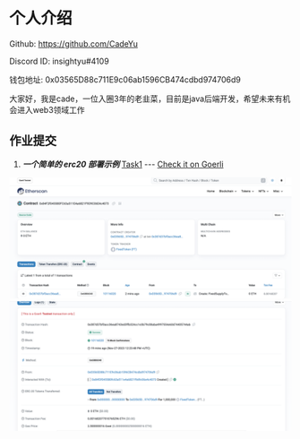 # 个人介绍

Github: https://github.com/CadeYu

Discord ID: insightyu#4109

钱包地址: 0x03565D88c711E9c06ab1596CB474cdbd974706d9

大家好，我是cade，一位入圈3年的老韭菜，目前是java后端开发，希望未来有机会进入web3领域工作


## 作业提交

1. ***一个简单的 erc20 部署示例***
[Task1]() --- [Check it on Goerli](https://goerli.etherscan.io/token/0x84f2f045580fc63a511e4a6821f9d9c06e4c4073#)

![image](/members/cadeYu/img/WX20231127-204245@2x.png)
![image](/members/cadeYu/img/WX20231127-204310@2x.png)

